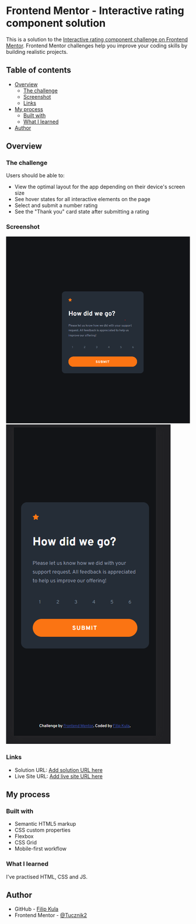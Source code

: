 # Frontend Mentor - Interactive rating component solution

This is a solution to the [Interactive rating component challenge on Frontend Mentor](https://www.frontendmentor.io/challenges/interactive-rating-component-koxpeBUmI). Frontend Mentor challenges help you improve your coding skills by building realistic projects. 

## Table of contents

- [Overview](#overview)
  - [The challenge](#the-challenge)
  - [Screenshot](#screenshot)
  - [Links](#links)
- [My process](#my-process)
  - [Built with](#built-with)
  - [What I learned](#what-i-learned)
- [Author](#author)

## Overview

### The challenge

Users should be able to:

- View the optimal layout for the app depending on their device's screen size
- See hover states for all interactive elements on the page
- Select and submit a number rating
- See the "Thank you" card state after submitting a rating

### Screenshot

![Desktop design](final-design-screenshot/desktop.png)
![Mobile design](final-design-screenshot/mobile.png)

### Links

- Solution URL: [Add solution URL here](https://www.frontendmentor.io/solutions/css-flex-css-grid-js-mobile-first-reponsive-KFtwcqkQSi)
- Live Site URL: [Add live site URL here](https://tucznik2.github.io/interactive-rating-component/)

## My process

### Built with

- Semantic HTML5 markup
- CSS custom properties
- Flexbox
- CSS Grid
- Mobile-first workflow

### What I learned

I've practised HTML, CSS and JS.

## Author

- GitHub - [Filip Kula](https://github.com/Tucznik2)
- Frontend Mentor - [@Tucznik2](https://www.frontendmentor.io/profile/yourusername)
